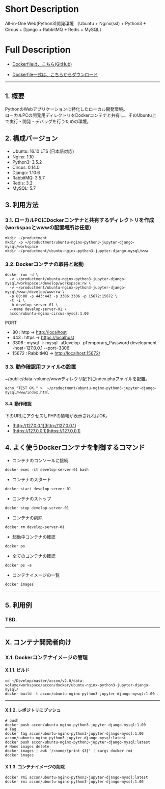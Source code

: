 # Short Description
All-in-One Web(Python3)開発環境 （Ubuntu + Nginx(ssl) + Python3 + Circus + Django + RabbitMQ + Redis + MySQL）

# Full Description

* [Dockerfileは、こちら(GitHub)](https://github.com/maemori/accon/blob/master/docker/ubuntu-nginx-circus-mysql/Dockerfile)

* [Dockerfile一式は、こちらからダウンロード](https://kurobuta.jp/download/get/20)

-----

## 1. 概要

PythonのWebアプリケーションに特化したローカル開発環境。  
ローカルPCの開発用ディレクトリをDockerコンテナと共有し、そのUbuntu上で実行・開発・デバッグを行うための環境。

## 2. 構成バージョン

 * Ubuntu: 16.10 LTS (日本語対応)
 * Nginx: 1.10
 * Python3: 3.5.2
 * Circus: 0.14.0
 * Django: 1.10.6
 * RabbitMQ: 3.5.7
 * Redis: 3.2
 * MySQL: 5.7

## 3. 利用方法

### 3.1. ローカルPCにDockerコンテナと共有するディレクトリを作成(workspacとwwwの配置場所は任意)

```bash:
mkdir ~/productment
mkdir -p ~/productment/ubuntu-nginx-python3-jupyter-django-mysql/workspace
mkdir ~/productment/ubuntu-nginx-python3-jupyter-django-mysql/www
```

### 3.2. Dockerコンテナの取得と起動

```bash:
docker run -d \
  -v ~/productment/ubuntu-nginx-python3-jupyter-django-mysql/workspace:/develop/workspace:rw \
  -v ~/productment/ubuntu-nginx-python3-jupyter-django-mysql/www:/develop/www:rw \
  -p 80:80 -p 443:443 -p 3306:3306 -p 15672:15672 \
  -t -i \
  -h develop-server-01 \
  --name develop-server-01 \
  accon/ubuntu-nginx-circus-mysql:1.00
```

PORT  
 * 80 : http -> [http://localhost](http://localhost)
 * 443 : https -> [https://localhost](https://localhost)
 * 3306 : mysql -> mysql -uDevelop -pTemporary_Password development --host=127.0.0.1 --port=3306
 * 15672 : RabbitMQ -> [http://localhost:15672/](http://localhost:15672/)

### 3.3. 動作確認用ファイルの設置

~/public/data-volume/wwwディレクリ配下にindex.phpファイルを配置。

```
echo "TEST OK." >  ~/productment/ubuntu-nginx-python3-jupyter-django-mysql/www/index.html
```

#### 3.4. 動作確認

下のURLにアクセスしPHPの情報が表示されればOK。

* [http://127.0.0.1](http://127.0.0.1)
* [https://127.0.0.1](https://127.0.0.1)

## 4. よく使うDockerコンテナを制御するコマンド

* コンテナのコンソールに接続

```bash:
docker exec -it develop-server-01 bash
```

* コンテナのスタート

```bash:
docker start develop-server-01
```

* コンテナのストップ

```bash:
docker stop develop-server-01
```

* コンテナの削除

```bash:
docker rm develop-server-01
```

* 起動中コンテナの確認

```bash:
docker ps
```

* 全てのコンテナの確認

```bash:
docker ps -a
```

* コンテナイメージの一覧

```bash:
docker images
```

-----

## 5. 利用例

### TBD.

-----

## X. コンテナ開発者向け

### X.1. Dockerコンテナイメージの管理

#### X.1.1. ビルド

```bash:
cd ~/Develop/master/accon/v2.0/data-volume/workspace/accon/docker/ubuntu-nginx-python3-jupyter-django-mysql/
docker build -t accon/ubuntu-nginx-python3-jupyter-django-mysql:1.00 .
```

----

#### X.1.2. レポジトリにプッシュ

```bash:
# push
docker push accon/ubuntu-nginx-python3-jupyter-django-mysql:1.00
# Tag
docker tag accon/ubuntu-nginx-python3-jupyter-django-mysql:1.00 accon/uubuntu-nginx-python3-jupyter-django-mysql:latest
docker push accon/ubuntu-nginx-python3-jupyter-django-mysql:latest
# None images delete
docker images | awk '/<none/{print $3}' | xargs docker rmi
docker images
```

#### X.1.3. コンテナイメージの削除

```
docker rmi accon/ubuntu-nginx-python3-jupyter-django-mysql:latest
docker rmi accon/ubuntu-nginx-python3-jupyter-django-mysql:1.00
```
